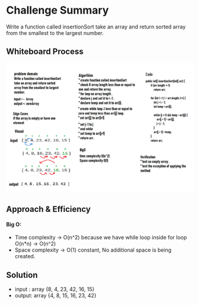 # Challenge Summary
<!-- Description of the challenge -->
Write a function called insertionSort take an array and return sorted array from the smallest to the largest number.
## Whiteboard Process
<!-- Embedded whiteboard image -->

![insertionSortWhitebord](insertionSortWhitebord.png)

## Approach & Efficiency
<!-- What approach did you take? Why? What is the Big O space/time for this approach? -->
#### Big O:
* Time complexity -> O(n^2) because we have while loop inside for loop O(n*n) -> O(n^2)
* Space complexity -> O(1)  constant,  No additional space is being created.
## Solution
<!-- Show how to run your code, and examples of it in action -->

* input : array {8, 4, 23, 42, 16, 15} 
* output: array {4, 8, 15, 16, 23, 42}